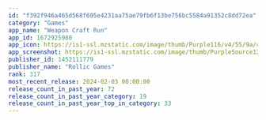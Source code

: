 ```yaml
---
id: "f392f946a465d568f695e4231aa75ae79fb6f13be756bc5584a91352c8dd72ea"
category: "Games"
app_name: "Weapon Craft Run"
app_id: 1672925980
app_icon: https://is1-ssl.mzstatic.com/image/thumb/Purple116/v4/55/9a/ce/559aceec-b3a4-30b0-b732-5117c8fcf305/AppIcon-0-0-1x_U007emarketing-0-7-0-85-220.png/1024x1024bb.png
app_screenshot: https://is1-ssl.mzstatic.com/image/thumb/PurpleSource126/v4/f2/09/1e/f2091edd-aa39-a6fd-54ee-8541589d7bf7/b933c841-faa6-4cf0-bd3e-6fd078134bcf_1__U00281_U0029.jpg/1242x2208bb.png
publisher_id: 1452111779
publisher_name: "Rollic Games"
rank: 317
most_recent_release: 2024-02-03 00:00:00
release_count_in_past_year: 72
release_count_in_past_year_category: 19
release_count_in_past_year_top_in_category: 33
---
```

